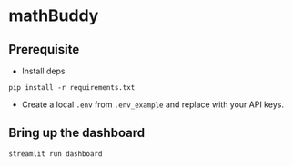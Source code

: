 # mathBuddy

## Prerequisite
- Install deps
```
pip install -r requirements.txt
```
- Create a local `.env` from `.env_example` and replace with your API keys.

## Bring up the dashboard
```
streamlit run dashboard
```
